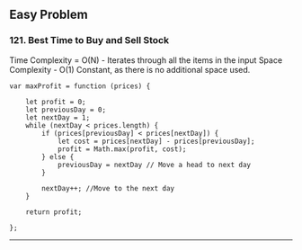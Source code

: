 
## Easy Problem

### 121. Best Time to Buy and Sell Stock
Time Complexity = O(N) - Iterates through all the items in the input
Space Complexity - O(1) Constant, as there is no additional space used.

```
var maxProfit = function (prices) {

    let profit = 0;
    let previousDay = 0;
    let nextDay = 1;
    while (nextDay < prices.length) {
        if (prices[previousDay] < prices[nextDay]) {
            let cost = prices[nextDay] - prices[previousDay];
            profit = Math.max(profit, cost);
        } else {
            previousDay = nextDay // Move a head to next day 
        }

        nextDay++; //Move to the next day
    }

    return profit;

};
```

***
